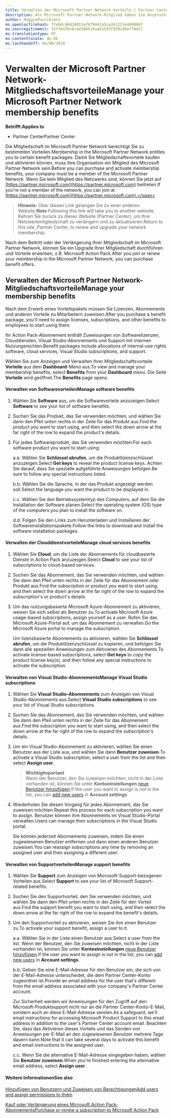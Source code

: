 ```yaml
---
title: Verwalten der Microsoft Partner Network-Vorteile | Partner Center
description: Als Microsoft Partner Network-Mitglied haben Sie Anspruch auf bestimmte Mitgliedschaftsvorteile. Erläutert das Aktivieren und Verwalten Ihre Mitgliedschaftsvorteile im Partner Center.
author: MaggiePucciEvans
ms.openlocfilehash: 7feb6c46834011ef679442a5ce261221e4800067
ms.sourcegitcommit: 32f34476cbcae58651baab15d3f5591d6ef70d27
ms.translationtype: HT
ms.contentlocale: de-DE
ms.lasthandoff: 04/08/2018
---
```

# <a name="manage-your-microsoft-partner-network-membership-benefits"></a><span data-ttu-id="76998-104">Verwalten der Microsoft Partner Network-Mitgliedschaftsvorteile</span><span class="sxs-lookup"><span data-stu-id="76998-104">Manage your Microsoft Partner Network membership benefits</span></span>

**<span data-ttu-id="76998-105">Betrifft:</span><span class="sxs-lookup"><span data-stu-id="76998-105">Applies to</span></span>**

-  <span data-ttu-id="76998-106">Partner Center</span><span class="sxs-lookup"><span data-stu-id="76998-106">Partner Center</span></span>

<span data-ttu-id="76998-107">Die Mitgliedschaft im Microsoft Partner Network berechtigt Sie zu bestimmten Vorteilen.</span><span class="sxs-lookup"><span data-stu-id="76998-107">Membership in the Microsoft Partner Network entitles you to certain benefit packages.</span></span> <span data-ttu-id="76998-108">Damit Sie Mitgliedschaftsvorteile kaufen und aktivieren können, muss Ihre Organisation ein Mitglied des Microsoft Partner Network sein.</span><span class="sxs-lookup"><span data-stu-id="76998-108">Before you can purchase and activate membership benefits, your company must be a member of the Microsoft Partner Network.</span></span> <span data-ttu-id="76998-109">Wenn Sie kein Mitglied des Netzwerks sind, können Sie jetzt auf [https://partner.microsoft.com](https://partner.microsoft.com) beitreten.</span><span class="sxs-lookup"><span data-stu-id="76998-109">If you're not a member of the network, you can join at [https://partner.microsoft.com](https://partner.microsoft.com).</span></span>

><span data-ttu-id="76998-110">**Hinweis:** Über diesen Link gelangen Sie zu einer anderen Website.</span><span class="sxs-lookup"><span data-stu-id="76998-110">**Note** Following this link will take you to another website.</span></span> <span data-ttu-id="76998-111">Kehren Sie zurück zu dieser Website (Partner Center), um Ihre Netzwerkmitgliedschaft zu verlängern und zu aktualisieren.</span><span class="sxs-lookup"><span data-stu-id="76998-111">Return to this site, Partner Center, to renew and upgrade your network membership.</span></span>

<span data-ttu-id="76998-112">Nach dem Beitritt oder der Verlängerung Ihrer Mitgliedschaft im Microsoft Partner Network, können Sie ein Upgrade Ihrer Mitgliedschaft durchführen und Vorteile erwerben, z.B. Microsoft Action Pack.</span><span class="sxs-lookup"><span data-stu-id="76998-112">After you join or renew your membership in the Microsoft Partner Network, you can purchase benefit offers.</span></span>


## <a name="manage-your-membership-benefits"></a><span data-ttu-id="76998-113">Verwalten der Microsoft Partner Network-Mitgliedschaftsvorteile</span><span class="sxs-lookup"><span data-stu-id="76998-113">Manage your membership benefits</span></span>

<span data-ttu-id="76998-114">Nach dem Erwerb eines Vorteilspakets müssen Sie Lizenzen, Abonnements und anderen Vorteile zu Mitarbeitern zuweisen.</span><span class="sxs-lookup"><span data-stu-id="76998-114">After you purchase a benefit package, you'll need to assign licenses, subscriptions, and other benefits to employees to start using them.</span></span> 

<span data-ttu-id="76998-115">Ihr Action Pack-Abonnement enthält Zuweisungen von Softwarelizenzen, Clouddiensten, Visual Studio-Abonnements und Support mit internen Nutzungsrechten.</span><span class="sxs-lookup"><span data-stu-id="76998-115">Benefit packages include allocations of internal-use rights software, cloud services, Visual Studio subscriptions, and support.</span></span> 

<span data-ttu-id="76998-116">Wählen Sie zum Anzeigen und Verwalten Ihrer Mitgliedschaftsvorteile **Vorteile** aus dem **Dashboard**-Menü aus.</span><span class="sxs-lookup"><span data-stu-id="76998-116">To view and manage your membership benefits, select **Benefits** from your **Dashboard** menu.</span></span> <span data-ttu-id="76998-117">Die Seite **Vorteile** wird geöffnet.</span><span class="sxs-lookup"><span data-stu-id="76998-117">The **Benefits** page opens.</span></span> 

#### <a name="manage-software-benefits"></a><span data-ttu-id="76998-118">Verwalten von Softwarevorteilen</span><span class="sxs-lookup"><span data-stu-id="76998-118">Manage software benefits</span></span>

1.  <span data-ttu-id="76998-119">Wählen Sie **Software** aus, um die Softwarevorteile anzuzeigen.</span><span class="sxs-lookup"><span data-stu-id="76998-119">Select **Software** to see your list of software benefits.</span></span> 

2.  <span data-ttu-id="76998-120">Suchen Sie das Produkt, das Sie verwenden möchten, und wählen Sie dann den Pfeil unten rechts in der Zeile für das Produkt aus.</span><span class="sxs-lookup"><span data-stu-id="76998-120">Find the product you want to start using, and then select the down arrow at the far right of the row to expand the product's details.</span></span> 

3. <span data-ttu-id="76998-121">Für jedes Softwareprodukt, das Sie verwenden möchten:</span><span class="sxs-lookup"><span data-stu-id="76998-121">For each software product you want to start using:</span></span>

    <span data-ttu-id="76998-122">a.</span><span class="sxs-lookup"><span data-stu-id="76998-122">a.</span></span> <span data-ttu-id="76998-123">Wählen Sie **Schlüssel abrufen**, um die Produktlizenzschlüssel anzuzeigen.</span><span class="sxs-lookup"><span data-stu-id="76998-123">Select **Get keys** to reveal the product license keys.</span></span> <span data-ttu-id="76998-124">Achten Sie darauf, dass Sie spezielle aufgeführte Anweisungen befolgen.</span><span class="sxs-lookup"><span data-stu-id="76998-124">Be sure to follow any special instructions listed.</span></span>

    <span data-ttu-id="76998-125">b.</span><span class="sxs-lookup"><span data-stu-id="76998-125">b.</span></span> <span data-ttu-id="76998-126">Wählen Sie die Sprache, in der das Produkt angezeigt werden soll.</span><span class="sxs-lookup"><span data-stu-id="76998-126">Select the language you want the product to be displayed in.</span></span>

    <span data-ttu-id="76998-127">c.</span><span class="sxs-lookup"><span data-stu-id="76998-127">c.</span></span> <span data-ttu-id="76998-128">Wählen Sie den Betriebssystemtyp des Computers, auf dem Sie die Installation der Software planen.</span><span class="sxs-lookup"><span data-stu-id="76998-128">Select the operating system (OS) type of the computers you plan to install the software on.</span></span>

    <span data-ttu-id="76998-129">d.</span><span class="sxs-lookup"><span data-stu-id="76998-129">d.</span></span> <span data-ttu-id="76998-130">Folgen Sie den Links zum Herunterladen und Installieren der Softwareinstallationspakete.</span><span class="sxs-lookup"><span data-stu-id="76998-130">Follow the links to download and install the software installation packages.</span></span>


#### <a name="manage-cloud-services-benefits"></a><span data-ttu-id="76998-131">Verwalten der Clouddienstvorteile</span><span class="sxs-lookup"><span data-stu-id="76998-131">Manage cloud services benefits</span></span>

1. <span data-ttu-id="76998-132">Wählen Sie **Cloud**, um die Liste der Abonnements für cloudbasierte Dienste in Action Pack anzuzeigen.</span><span class="sxs-lookup"><span data-stu-id="76998-132">Select **Cloud** to see your list of subscriptions to cloud-based services.</span></span>

2. <span data-ttu-id="76998-133">Suchen Sie das Abonnement, das Sie verwenden möchten, und wählen Sie dann den Pfeil unten rechts in der Zeile für das Abonnement oder Produkt aus.</span><span class="sxs-lookup"><span data-stu-id="76998-133">Find the subscription or product you want to start using, and then select the down arrow at the far right of the row to expand the subscription's or product's details.</span></span> 

3. <span data-ttu-id="76998-134">Um das nutzungsbasierte Microsoft Azure-Abonnement zu aktivieren, weisen Sie sich selbst als Benutzer zu.</span><span class="sxs-lookup"><span data-stu-id="76998-134">To activate Microsoft Azure usage-based subscriptions, assign yourself as a user.</span></span> <span data-ttu-id="76998-135">Rufen Sie das Microsoft Azure-Portal auf, um das Abonnement zu verwalten.</span><span class="sxs-lookup"><span data-stu-id="76998-135">Go the Microsoft Azure portal to manage the subscription.</span></span>

    <span data-ttu-id="76998-136">Um lizenzbasierte Abonnements zu aktivieren, wählen Sie **Schlüssel abrufen**, um die Produktlizenzschlüssel zu kopieren, und befolgen Sie dann alle speziellen Anweisungen zum Aktivieren des Abonnements.</span><span class="sxs-lookup"><span data-stu-id="76998-136">To activate license-based subscriptions, select **Get keys** to copy the product license key(s), and then follow any special instructions to activate the subscription.</span></span>  


#### <a name="manage-visual-studio-subscriptions"></a><span data-ttu-id="76998-137">Verwalten von Visual Studio-Abonnements</span><span class="sxs-lookup"><span data-stu-id="76998-137">Manage Visual Studio subscriptions</span></span>

1. <span data-ttu-id="76998-138">Wählen Sie **Visual Studio-Abonnements** zum Anzeigen von Visual Studio-Abonnements aus.</span><span class="sxs-lookup"><span data-stu-id="76998-138">Select **Visual Studio subscriptions** to see your list of Visual Studio subscriptions.</span></span> 

2. <span data-ttu-id="76998-139">Suchen Sie das Abonnement, das Sie verwenden möchten, und wählen Sie dann den Pfeil unten rechts in der Zeile für das Abonnement aus.</span><span class="sxs-lookup"><span data-stu-id="76998-139">Find the subscription you want to start using, and then select the down arrow at the far right of the row to expand the subscription's details.</span></span> 

3. <span data-ttu-id="76998-140">Um ein Visual Studio-Abonnement zu aktivieren, wählen Sie einen Benutzer aus der Liste aus, und wählen Sie dann **Benutzer zuweisen**.</span><span class="sxs-lookup"><span data-stu-id="76998-140">To activate a Visual Studio subscription, select a user from the list and then select **Assign user**.</span></span> 

    >**<span data-ttu-id="76998-141">Wichtig</span><span class="sxs-lookup"><span data-stu-id="76998-141">Important</span></span>**<br>
<span data-ttu-id="76998-142">Wenn der Benutzer, den Sie zuweisen möchten, nicht in der Liste vorhanden ist, können Sie unter **Kontoeinstellungen** [neue Benutzer hinzufügen](create-user-accounts-and-set-permissions.md).</span><span class="sxs-lookup"><span data-stu-id="76998-142">If the user you want to assign is not in the list, you can [add new users](create-user-accounts-and-set-permissions.md) in **Account settings**.</span></span>

3. <span data-ttu-id="76998-143">Wiederholen Sie diesen Vorgang für jedes Abonnement, das Sie zuweisen möchten.</span><span class="sxs-lookup"><span data-stu-id="76998-143">Repeat this process for each subscription you want to assign.</span></span> <span data-ttu-id="76998-144">Benutzer können ihre Abonnements im Visual Studio-Portal verwalten.</span><span class="sxs-lookup"><span data-stu-id="76998-144">Users can manage their subscriptions in the Visual Studio portal.</span></span> 

    <span data-ttu-id="76998-145">Sie können jederzeit Abonnements zuweisen, indem Sie einen zugewiesenen Benutzer entfernen und dann einen anderen Benutzer zuweisen.</span><span class="sxs-lookup"><span data-stu-id="76998-145">You can reassign subscriptions any time by removing an assigned user and then assigning a different user.</span></span> 


#### <a name="manage-support-benefits"></a><span data-ttu-id="76998-146">Verwalten von Supportvorteilen</span><span class="sxs-lookup"><span data-stu-id="76998-146">Manage support benefits</span></span>

1. <span data-ttu-id="76998-147">Wählen Sie **Support** zum Anzeigen von Microsoft-Support-bezogenen Vorteilen aus.</span><span class="sxs-lookup"><span data-stu-id="76998-147">Select **Support** to see your list of Microsoft Support-related benefits.</span></span> 

2. <span data-ttu-id="76998-148">Suchen Sie den Supportvorteil, den Sie verwenden möchten, und wählen Sie dann den Pfeil unten rechts in der Zeile für den Vorteil aus.</span><span class="sxs-lookup"><span data-stu-id="76998-148">Find the support benefit you want to start using, and then select the down arrow at the far right of the row to expand the benefit's details.</span></span> 

3. <span data-ttu-id="76998-149">Um den Supportvorteil zu aktivieren, weisen Sie ihm einen Benutzer zu.</span><span class="sxs-lookup"><span data-stu-id="76998-149">To activate your support benefit, assign a user to it.</span></span> 
   
    <span data-ttu-id="76998-150">a.</span><span class="sxs-lookup"><span data-stu-id="76998-150">a.</span></span>  <span data-ttu-id="76998-151">Wählen Sie in der Liste einen Benutzer aus.</span><span class="sxs-lookup"><span data-stu-id="76998-151">Select a user from the list.</span></span> <span data-ttu-id="76998-152">Wenn der Benutzer, den Sie zuweisen möchten, nicht in der Liste vorhanden ist, können Sie unter **Kontoeinstellungen** [neue Benutzer hinzufügen](create-user-accounts-and-set-permissions.md).</span><span class="sxs-lookup"><span data-stu-id="76998-152">If the user you want to assign is not in the list, you can [add new users](create-user-accounts-and-set-permissions.md) in **Account settings**.</span></span>

    <span data-ttu-id="76998-153">b.</span><span class="sxs-lookup"><span data-stu-id="76998-153">b.</span></span>  <span data-ttu-id="76998-154">Geben Sie eine E-Mail-Adresse für den Benutzer ein, die sich von der E-Mail-Adresse unterscheidet, die dem Partner Center-Konto zugeordnet ist.</span><span class="sxs-lookup"><span data-stu-id="76998-154">Provide an email address for the user that's different from the email address associated with your company's Partner Center account.</span></span> 
    
    <span data-ttu-id="76998-155">Zur Sicherheit werden wir Anweisungen für den Zugriff auf den Microsoft-Produktsupport nicht nur an die Partner Center-Konto-E-Mail, sondern auch an diese E-Mail-Adresse senden.</span><span class="sxs-lookup"><span data-stu-id="76998-155">As a safeguard, we'll email instructions for accessing Microsoft Product Support to this email address in addition to the user's Partner Center account email.</span></span> <span data-ttu-id="76998-156">Beachten Sie, dass das Aktivieren dieses Vorteils und das Senden von Anweisungen per E-Mail an den zugewiesenen Benutzer mehrere Tage dauern kann.</span><span class="sxs-lookup"><span data-stu-id="76998-156">Note that it can take several days to activate this benefit and email instructions to the assigned user.</span></span>    
    
    <span data-ttu-id="76998-157">c.</span><span class="sxs-lookup"><span data-stu-id="76998-157">c.</span></span>  <span data-ttu-id="76998-158">Wenn Sie die alternative E-Mail-Adresse eingegeben haben, wählen Sie **Benutzer zuweisen**.</span><span class="sxs-lookup"><span data-stu-id="76998-158">When you're finished entering the alternative email address, select **Assign user**.</span></span> 


#### <a name="see-also"></a><span data-ttu-id="76998-159">Weitere Informationen</span><span class="sxs-lookup"><span data-stu-id="76998-159">See also</span></span>

[<span data-ttu-id="76998-160">Hinzufügen von Benutzern und Zuweisen von Berechtigungen</span><span class="sxs-lookup"><span data-stu-id="76998-160">Add users and assign permissions to them</span></span>](create-user-accounts-and-set-permissions.md)

[<span data-ttu-id="76998-161">Kauf oder Verlängerung eines Microsoft Action Pack-Abonnements</span><span class="sxs-lookup"><span data-stu-id="76998-161">Purchase or renew a subscription to Microsoft Action Pack</span></span>](mpn-get-action-pack.md)


